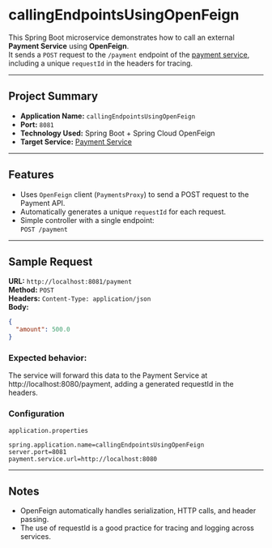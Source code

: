 # callingEndpointsUsingOpenFeign

This Spring Boot microservice demonstrates how to call an external **Payment Service** using **OpenFeign**.  
It sends a `POST` request to the `/payment` endpoint of the [payment service](https://github.com/Mo-yehia/spring-boot-learning/tree/main/REST-services/implementation/PaymentService), including a unique `requestId` in the headers for tracing.

---

## Project Summary

- **Application Name:** `callingEndpointsUsingOpenFeign`
- **Port:** `8081`
- **Technology Used:** Spring Boot + Spring Cloud OpenFeign
- **Target Service:** [Payment Service](https://github.com/Mo-yehia/spring-boot-learning/tree/main/REST-services/implementation/PaymentService)

---

## Features

- Uses `OpenFeign` client (`PaymentsProxy`) to send a POST request to the Payment API.
- Automatically generates a unique `requestId` for each request.
- Simple controller with a single endpoint:  
  `POST /payment`

---

## Sample Request

**URL:** `http://localhost:8081/payment`  
**Method:** `POST`  
**Headers:** `Content-Type: application/json`  
**Body:**

```json
{
  "amount": 500.0
}
```

### Expected behavior:
The service will forward this data to the Payment Service at http://localhost:8080/payment, adding a generated requestId in the headers.

### Configuration 
`application.properties`
```properties
spring.application.name=callingEndpointsUsingOpenFeign
server.port=8081
payment.service.url=http://localhost:8080
```
---
## Notes
- OpenFeign automatically handles serialization, HTTP calls, and header passing.
- The use of requestId is a good practice for tracing and logging across services.
